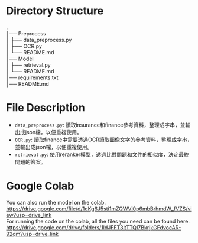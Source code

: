 # Directory Structure
.  
│── Preprocess  
│     ├── data_preprocess.py  
│     ├── OCR.py  
│     └── README.md  
│── Model  
│     ├── retrieval.py  
│     └── README.md  
│── requirements.txt  
│── README.md  

# File Description
* `data_preprocess.py`: 讀取insurance和finance參考資料，整理成字串，並輸出成json檔，以便重複使用。
* `OCR.py`: 讀取finance中需要透過OCR讀取圖像文字的參考資料，整理成字串，並輸出成json檔，以便重複使用。
* `retrieval.py`: 使用reranker模型，透過比對問題和文件的相似度，決定最終問題的答案。

# Google Colab
You can also run the model on the colab.  
https://drive.google.com/file/d/1dKg6J5sti1mZQWVl0p6mbBrhmdW_fVZS/view?usp=drive_link  
For running the code on the colab, all the files you need can be found here.  
https://drive.google.com/drive/folders/1ldJFFT3itTTQI7BkrjkGFdvocAR-92qm?usp=drive_link  
